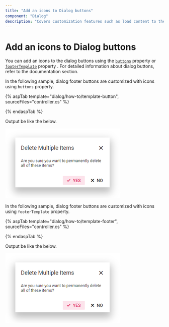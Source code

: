 ```yaml
---
title: "Add an icons to Dialog buttons"
component: "Dialog"
description: "Covers customization features such as load content to the dialog from external sources, built-in alert, and confirmation model dialog."
---
```


# Add an icons to Dialog buttons

You can add an icons to the dialog buttons using the [`buttons`](https://help.syncfusion.com/cr/aspnetcore-js2/Syncfusion.EJ2.Popups.Dialog.html#Syncfusion_EJ2_Popups_Dialog_Buttons) property or [`footerTemplate`](https://help.syncfusion.com/cr/aspnetcore-js2/Syncfusion.EJ2.Popups.Dialog.html#Syncfusion_EJ2_Popups_Dialog_FooterTemplate) property . For detailed information about dialog buttons, refer to the documentation section.

In the following sample, dialog footer buttons are customized with icons using `buttons` property.

{% aspTab template="dialog/how-to/template-button", sourceFiles="controller.cs" %}

{% endaspTab %}

Output be like the below.

![dialog](../images/dialog-btn-icon.png)

In the following sample, dialog footer buttons are customized with icons using `footerTemplate` property.

{% aspTab template="dialog/how-to/template-footer", sourceFiles="controller.cs" %}

{% endaspTab %}

Output be like the below.

![dialog](../images/dialog-btn-icon.png)